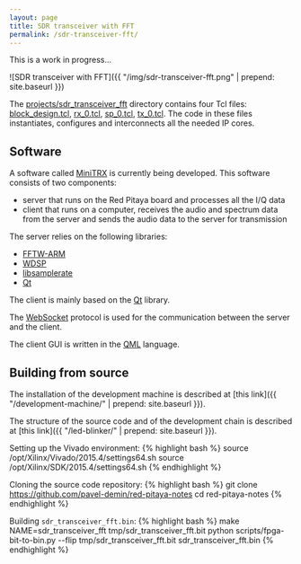 ```yaml
---
layout: page
title: SDR transceiver with FFT
permalink: /sdr-transceiver-fft/
---
```


This is a work in progress...

![SDR transceiver with FFT]({{ "/img/sdr-transceiver-fft.png" | prepend: site.baseurl }})

The [projects/sdr_transceiver_fft](https://github.com/pavel-demin/red-pitaya-notes/tree/develop/projects/sdr_transceiver_fft) directory contains four Tcl files: [block_design.tcl](https://github.com/pavel-demin/red-pitaya-notes/blob/develop/projects/sdr_transceiver_fft/block_design.tcl), [rx_0.tcl](https://github.com/pavel-demin/red-pitaya-notes/blob/develop/projects/sdr_transceiver_fft/rx_0.tcl), [sp_0.tcl](https://github.com/pavel-demin/red-pitaya-notes/blob/develop/projects/sdr_transceiver_fft/sp_0.tcl), [tx_0.tcl](https://github.com/pavel-demin/red-pitaya-notes/blob/develop/projects/sdr_transceiver_fft/tx_0.tcl). The code in these files instantiates, configures and interconnects all the needed IP cores.

Software
-----

A software called [MiniTRX](https://github.com/pavel-demin/MiniTRX) is currently being developed. This software consists of two components:

 - server that runs on the Red Pitaya board and processes all the I/Q data
 - client that runs on a computer, receives the audio and spectrum data from the server and sends the audio data to the server for transmission

The server relies on the following libraries:

 - [FFTW-ARM](http://www.vesperix.com/arm/fftw-arm/)
 - [WDSP](http://openhpsdr.org/videos.php)
 - [libsamplerate](http://www.mega-nerd.com/SRC/)
 - [Qt](http://www.qt.io/)

The client is mainly based on the [Qt](http://www.qt.io/) library.

The [WebSocket](http://doc.qt.io/qt-5/qtwebsockets-index.html) protocol is used for the communication between the server and the client.

The client GUI is written in the [QML](http://doc.qt.io/qt-5/qtqml-index.html) language.

Building from source
-----

The installation of the development machine is described at [this link]({{ "/development-machine/" | prepend: site.baseurl }}).

The structure of the source code and of the development chain is described at [this link]({{ "/led-blinker/" | prepend: site.baseurl }}).

Setting up the Vivado environment:
{% highlight bash %}
source /opt/Xilinx/Vivado/2015.4/settings64.sh
source /opt/Xilinx/SDK/2015.4/settings64.sh
{% endhighlight %}

Cloning the source code repository:
{% highlight bash %}
git clone https://github.com/pavel-demin/red-pitaya-notes
cd red-pitaya-notes
{% endhighlight %}

Building `sdr_transceiver_fft.bin`:
{% highlight bash %}
make NAME=sdr_transceiver_fft tmp/sdr_transceiver_fft.bit
python scripts/fpga-bit-to-bin.py --flip tmp/sdr_transceiver_fft.bit sdr_transceiver_fft.bin
{% endhighlight %}
